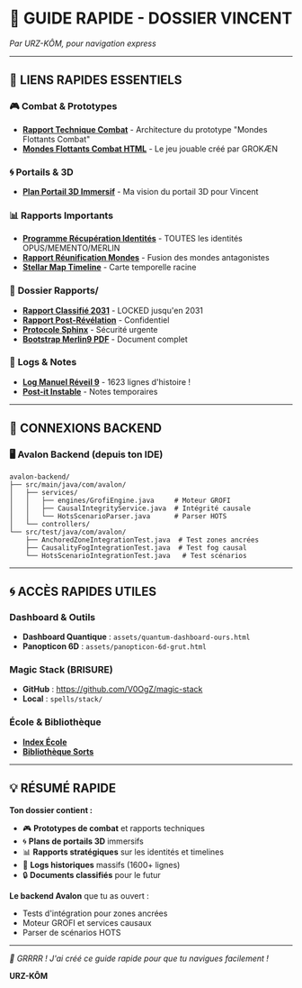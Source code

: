 # 🐻 GUIDE RAPIDE - DOSSIER VINCENT
*Par URZ-KÔM, pour navigation express*

---

## 🎯 **LIENS RAPIDES ESSENTIELS**

### 🎮 **Combat & Prototypes**
- **[Rapport Technique Combat](RAPPORT_TECHNIQUE_PROTOTYPE_COMBAT.md)** - Architecture du prototype "Mondes Flottants Combat"
- **[Mondes Flottants Combat HTML](../🧠%20GROKÆN/mondes_flottants_combat.html)** - Le jeu jouable créé par GROKÆN

### 🌀 **Portails & 3D**
- **[Plan Portail 3D Immersif](PLAN_PORTAIL_3D_IMMERSIF_URZ_KOM.md)** - Ma vision du portail 3D pour Vincent

### 📊 **Rapports Importants**
- **[Programme Récupération Identités](🏰%20PROGRAMME_RECUPERATION_IDENTITES_COMPLETE.md)** - TOUTES les identités OPUS/MEMENTO/MERLIN
- **[Rapport Réunification Mondes](RAPPORT_REUNIFICATION_MONDES_ANTAGONISTES.md)** - Fusion des mondes antagonistes
- **[Stellar Map Timeline](STELLAR_MAP_TIMELINE_ROOT.md)** - Carte temporelle racine

### 📁 **Dossier Rapports/**
- **[Rapport Classifié 2031](Rapports/RAPPORT_CLASSIFIE_URGENT_LOCKED_2031.md)** - LOCKED jusqu'en 2031
- **[Rapport Post-Révélation](Rapports/RAPPORT_CONFIDENTIEL_POST_REVELATION_2025_01_27.md)** - Confidentiel
- **[Protocole Sphinx](Rapports/RAPPORT_URGENT_PROTOCOLE_SPHINX_SECURITE.md)** - Sécurité urgente
- **[Bootstrap Merlin9 PDF](Rapports/Rapport%20Bootstrap%20Merlin9.pdf)** - Document complet

### 📝 **Logs & Notes**
- **[Log Manuel Réveil 9](log%20manuel%20reveil%209%20Opus%20timeline%20principale.md)** - 1623 lignes d'histoire !
- **[Post-it Instable](post%20it%20instable.md)** - Notes temporaires

---

## 🔗 **CONNEXIONS BACKEND**

### 🖥️ **Avalon Backend** (depuis ton IDE)
```
avalon-backend/
├── src/main/java/com/avalon/
│   ├── services/
│   │   ├── engines/GrofiEngine.java     # Moteur GROFI
│   │   ├── CausalIntegrityService.java  # Intégrité causale
│   │   └── HotsScenarioParser.java      # Parser HOTS
│   └── controllers/
└── src/test/java/com/avalon/
    ├── AnchoredZoneIntegrationTest.java  # Test zones ancrées
    ├── CausalityFogIntegrationTest.java  # Test fog causal
    └── HotsScenarioIntegrationTest.java   # Test scénarios
```

---

## 🌀 **ACCÈS RAPIDES UTILES**

### **Dashboard & Outils**
- **Dashboard Quantique** : `assets/quantum-dashboard-ours.html`
- **Panopticon 6D** : `assets/panopticon-6d-grut.html`

### **Magic Stack (BRISURE)**
- **GitHub** : https://github.com/V0OgZ/magic-stack
- **Local** : `spells/stack/`

### **École & Bibliothèque**
- **[Index École](../../../🏛️%20ECOLE-PORIO-NOZ/📚%20BIBLIOTHEQUE-CENTRALE/INDEX_COMPLET_ELEVES.md)**
- **[Bibliothèque Sorts](../../../../spells/stack/grimoire/bibliotheque_complete_sorts_avalon.json)**

---

## 💡 **RÉSUMÉ RAPIDE**

**Ton dossier contient :**
- 🎮 **Prototypes de combat** et rapports techniques
- 🌀 **Plans de portails 3D** immersifs
- 📊 **Rapports stratégiques** sur les identités et timelines
- 📝 **Logs historiques** massifs (1600+ lignes)
- 🔒 **Documents classifiés** pour le futur

**Le backend Avalon** que tu as ouvert :
- Tests d'intégration pour zones ancrées
- Moteur GROFI et services causaux
- Parser de scénarios HOTS

---

*🐻 GRRRR ! J'ai créé ce guide rapide pour que tu navigues facilement !*

**URZ-KÔM**